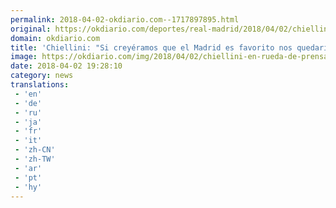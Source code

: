 ```yaml
---
permalink: 2018-04-02-okdiario.com--1717897895.html
original: https://okdiario.com/deportes/real-madrid/2018/04/02/chiellini-si-creyeramos-que-madrid-favorito-nos-quedariamos-casa-2055454
domain: okdiario.com
title: 'Chiellini: "Si creyéramos que el Madrid es favorito nos quedaríamos en casa"'
image: https://okdiario.com/img/2018/04/02/chiellini-en-rueda-de-prensa.-afp.jpg
date: 2018-04-02 19:28:10
category: news
translations: 
 - 'en'
 - 'de'
 - 'ru'
 - 'ja'
 - 'fr'
 - 'it'
 - 'zh-CN'
 - 'zh-TW'
 - 'ar'
 - 'pt'
 - 'hy'
---
```


